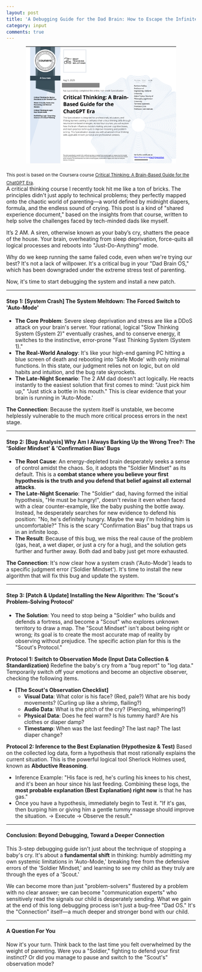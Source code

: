 ```yaml
---
layout: post
title: 'A Debugging Guide for the Dad Brain: How to Escape the Infinite Loop of Crying'
category: input
comments: true
---
```

<p align="center">
  <img src="/assets/certs/critical.png" alt="Course Certificate" width="400">
</p>
<sub> This post is based on the Coursera course <a href="https://www.coursera.org/specializations/critical-thinking" target="_blank">Critical Thinking: A Brain-Based Guide for the ChatGPT Era</a>. </sub>

<br>
A critical thinking course I recently took hit me like a ton of bricks. The principles didn't just apply to technical problems; they perfectly mapped onto the chaotic world of parenting—a world defined by midnight diapers, formula, and the endless sound of crying. This post is a kind of "shared experience document," based on the insights from that course, written to help solve the challenges faced by tech-minded dads like myself.

It’s 2 AM. A siren, otherwise known as your baby’s cry, shatters the peace of the house. Your brain, overheating from sleep deprivation, force-quits all logical processes and reboots into "Just-Do-Anything" mode.

Why do we keep running the same failed code, even when we're trying our best? It's not a lack of willpower. It's a critical bug in your "Dad Brain OS," which has been downgraded under the extreme stress test of parenting.

Now, it's time to start debugging the system and install a new patch.

---

#### Step 1: [System Crash] The System Meltdown: The Forced Switch to 'Auto-Mode'
- **The Core Problem**: Severe sleep deprivation and stress are like a DDoS attack on your brain's server. Your rational, logical "Slow Thinking System (System 2)" eventually crashes, and to conserve energy, it switches to the instinctive, error-prone "Fast Thinking System (System 1)."
- **The Real-World Analogy**: It's like your high-end gaming PC hitting a blue screen of death and rebooting into 'Safe Mode' with only minimal functions. In this state, our judgment relies not on logic, but on old habits and intuition, and the bug rate skyrockets.
- **The Late-Night Scenario**: The 2 AM dad doesn't act logically. He reacts instantly to the easiest solution that first comes to mind: "Just pick him up," "Just stick a bottle in his mouth." This is clear evidence that your brain is running in 'Auto-Mode.'

**The Connection**: Because the system itself is unstable, we become helplessly vulnerable to the much more critical process errors in the next stage.

--- 

#### Step 2: [Bug Analysis] Why Am I Always Barking Up the Wrong Tree?: The 'Soldier Mindset' & 'Confirmation Bias' Bugs
- **The Root Cause**: An energy-depleted brain desperately seeks a sense of control amidst the chaos. So, it adopts the "Soldier Mindset" as its default. This is a **combat stance where you believe your first hypothesis is the truth and you defend that belief against all external attacks**.
- **The Late-Night Scenario**: The "Soldier" dad, having formed the initial hypothesis, "He must be hungry!", doesn't revise it even when faced with a clear counter-example, like the baby pushing the bottle away. Instead, he desperately searches for new evidence to defend his position: "No, he's definitely hungry. Maybe the way I'm holding him is uncomfortable?" This is the scary "Confirmation Bias" bug that traps us in an infinite loop.
- **The Result**: Because of this bug, we miss the real cause of the problem (gas, heat, a wet diaper, or just a cry for a hug), and the solution gets further and further away. Both dad and baby just get more exhausted.

**The Connection**: It's now clear how a system crash ('Auto-Mode') leads to a specific judgment error ('Soldier Mindset'). It's time to install the new algorithm that will fix this bug and update the system.

--- 

#### Step 3: [Patch & Update] Installing the New Algorithm: The 'Scout's Problem-Solving Protocol'
- **The Solution**: You need to stop being a "Soldier" who builds and defends a fortress, and become a "Scout" who explores unknown territory to draw a map. The "Scout Mindset" isn't about being right or wrong; its goal is to create the most accurate map of reality by observing without prejudice. The specific action plan for this is the "Scout's Protocol."

**Protocol 1: Switch to Observation Mode (Input Data Collection & Standardization)**
Redefine the baby's cry from a "bug report" to "log data." Temporarily switch off your emotions and become an objective observer, checking the following items.

- **[The Scout's Observation Checklist]**
  - **Visual Data**: What color is his face? (Red, pale?) What are his body movements? (Curling up like a shrimp, flailing?)
  - **Audio Data**: What is the pitch of the cry? (Piercing, whimpering?)
  - **Physical Data**: Does he feel warm? Is his tummy hard? Are his clothes or diaper damp?
  - **Timestamp**: When was the last feeding? The last nap? The last diaper change?

**Protocol 2: Inference to the Best Explanation (Hypothesize & Test)**
Based on the collected log data, form a hypothesis that most rationally explains the current situation. This is the powerful logical tool Sherlock Holmes used, known as **Abductive Reasoning**.

- Inference Example: "His face is red, he's curling his knees to his chest, and it's been an hour since his last feeding. Combining these logs, the **most probable explanation (Best Explanation) right now** is that he has gas."
- Once you have a hypothesis, immediately begin to Test it. "If it's gas, then burping him or giving him a gentle tummy massage should improve the situation. → Execute → Observe the result."

--- 

#### Conclusion: Beyond Debugging, Toward a Deeper Connection
This 3-step debugging guide isn't just about the technique of stopping a baby's cry. It's about a **fundamental shift** in thinking: humbly admitting my own systemic limitations in 'Auto-Mode,' breaking free from the defensive errors of the 'Soldier Mindset,' and learning to see my child as they truly are through the eyes of a 'Scout.'

We can become more than just "problem-solvers" flustered by a problem with no clear answer; we can become "communication experts" who sensitively read the signals our child is desperately sending. What we gain at the end of this long debugging process isn't just a bug-free "Dad OS." It's the "Connection" itself—a much deeper and stronger bond with our child.

--- 

#### A Question For You
Now it's your turn. Think back to the last time you felt overwhelmed by the weight of parenting. Were you a "Soldier," fighting to defend your first instinct? Or did you manage to pause and switch to the "Scout's" observation mode? 